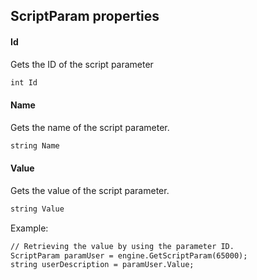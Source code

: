 ## ScriptParam properties

#### Id

Gets the ID of the script parameter

```txt
int Id
```

#### Name

Gets the name of the script parameter.

```txt
string Name
```

#### Value

Gets the value of the script parameter.

```txt
string Value
```

Example:

```txt
// Retrieving the value by using the parameter ID.
ScriptParam paramUser = engine.GetScriptParam(65000);
string userDescription = paramUser.Value;
```
